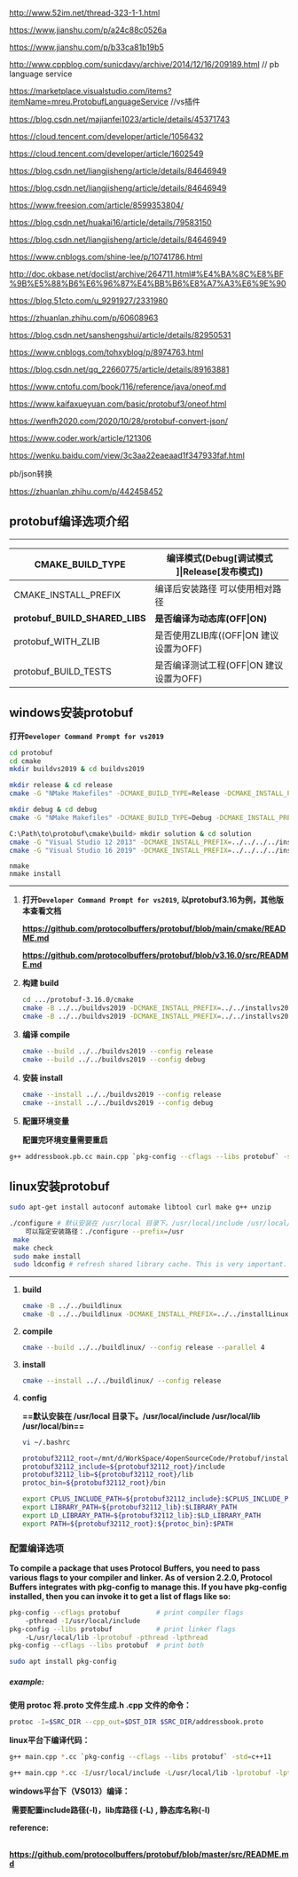 http://www.52im.net/thread-323-1-1.html

https://www.jianshu.com/p/a24c88c0526a

https://www.jianshu.com/p/b33ca81b19b5

http://www.cppblog.com/sunicdavy/archive/2014/12/16/209189.html    // pb language service

https://marketplace.visualstudio.com/items?itemName=mreu.ProtobufLanguageService	//vs插件

https://blog.csdn.net/majianfei1023/article/details/45371743

https://cloud.tencent.com/developer/article/1056432

https://cloud.tencent.com/developer/article/1602549

https://blog.csdn.net/liangjisheng/article/details/84646949

https://blog.csdn.net/liangjisheng/article/details/84646949

https://www.freesion.com/article/8599353804/

https://blog.csdn.net/huakai16/article/details/79583150

https://blog.csdn.net/liangjisheng/article/details/84646949

https://www.cnblogs.com/shine-lee/p/10741786.html

http://doc.okbase.net/doclist/archive/264711.html#%E4%BA%8C%E8%BF%9B%E5%88%B6%E6%96%87%E4%BB%B6%E8%A7%A3%E6%9E%90

https://blog.51cto.com/u_9291927/2331980

https://zhuanlan.zhihu.com/p/60608963

https://blog.csdn.net/sanshengshui/article/details/82950531

https://www.cnblogs.com/tohxyblog/p/8974763.html

https://blog.csdn.net/qq_22660775/article/details/89163881

https://www.cntofu.com/book/116/reference/java/oneof.md

https://www.kaifaxueyuan.com/basic/protobuf3/oneof.html

https://wenfh2020.com/2020/10/28/protobuf-convert-json/

https://www.coder.work/article/121306

https://wenku.baidu.com/view/3c3aa22eaeaad1f347933faf.html



pb/json转换

https://zhuanlan.zhihu.com/p/442458452

## protobuf编译选项介绍


------------------------------------------------

| CMAKE_BUILD_TYPE               | 编译模式(Debug[调试模式 ]\|Release[发布模式]) |
| ------------------------------ | --------------------------------------------- |
| CMAKE_INSTALL_PREFIX           | 编译后安装路径 可以使用相对路径               |
| **protobuf_BUILD_SHARED_LIBS** | **是否编译为动态库(OFF\|ON)**                 |
| protobuf_WITH_ZLIB             | 是否使用ZLIB库((OFF\|ON  建议设置为OFF)       |
| protobuf_BUILD_TESTS           | 是否编译测试工程(OFF\|ON 建议设置为OFF)       |



## **windows安装protobuf**

**打开`Developer Command Prompt for vs2019`**

```bash
cd protobuf
cd cmake
mkdir buildvs2019 & cd buildvs2019
```

```bash
mkdir release & cd release
cmake -G "NMake Makefiles" -DCMAKE_BUILD_TYPE=Release -DCMAKE_INSTALL_PREFIX=../../../../installvs2019/release ../..
```

```bash
mkdir debug & cd debug
cmake -G "NMake Makefiles" -DCMAKE_BUILD_TYPE=Debug -DCMAKE_INSTALL_PREFIX=../../../../installvs2019/debug ../..
```

```bash
C:\Path\to\protobuf\cmake\build> mkdir solution & cd solution
cmake -G "Visual Studio 12 2013" -DCMAKE_INSTALL_PREFIX=../../../../installvs2019 ../..
cmake -G "Visual Studio 16 2019" -DCMAKE_INSTALL_PREFIX=../../../../installvs2019 ../..
```

```
nmake
nmake install
```

-----------------------------------------

1. **打开`Developer Command Prompt for vs2019`, 以protobuf3.16为例，其他版本查看文档**

   **https://github.com/protocolbuffers/protobuf/blob/main/cmake/README.md**

   **https://github.com/protocolbuffers/protobuf/blob/v3.16.0/src/README.md**

2. **构建 build**

   ```bash
   cd .../protobuf-3.16.0/cmake
   cmake -B ../../buildvs2019 -DCMAKE_INSTALL_PREFIX=../../installvs2019 -G "Visual Studio 16 2019"
   cmake -B ../../buildvs2019 -DCMAKE_INSTALL_PREFIX=../../installvs2019 -G "Visual Studio 16 2019" -Dprotobuf_BUILD_SHARED_LIBS=ON -Dprotobuf_WITH_ZLIB=ON -Dprotobuf_BUILD_TESTS=ON
   ```

3. **编译 compile**

   ```bash
   cmake --build ../../buildvs2019 --config release
   cmake --build ../../buildvs2019 --config debug
   ```

   

4. **安装 install**

   ```bash
   cmake --install ../../buildvs2019 --config release
   cmake --install ../../buildvs2019 --config debug
   ```

5. **配置环境变量**

   **配置完环境变量需要重启**

```bash
g++ addressbook.pb.cc main.cpp `pkg-config --cflags --libs protobuf` -std=c++11
```



## **linux安装protobuf**

```bash
sudo apt-get install autoconf automake libtool curl make g++ unzip
```

```bash
./configure # 默认安装在 /usr/local 目录下。/usr/local/include /usr/local/lib /usr/local/bin
	可以指定安装路径：./configure --prefix=/usr
 make
 make check
 sudo make install
 sudo ldconfig # refresh shared library cache. This is very important.
```

----------------------------------------------

1. **build**

   ```bash
   cmake -B ../../buildlinux
   cmake -B ../../buildlinux -DCMAKE_INSTALL_PREFIX=../../installLinuxxxx
   ```

   

2. **compile**

   ```bash
   cmake --build ../../buildlinux/ --config release --parallel 4
   ```

   

3. **install**

   ```bash
   cmake --install ../../buildlinux/ --config release
   ```

4. **config**

   **==默认安装在 /usr/local 目录下。/usr/local/include /usr/local/lib /usr/local/bin==**
   
   ```bash
   vi ~/.bashrc
   
   protobuf32112_root=/mnt/d/WorkSpace/4openSourceCode/Protobuf/installLinux3.21.12
   protobuf32112_include=${protobuf32112_root}/include
   protobuf32112_lib=${protobuf32112_root}/lib
   protoc_bin=${protobuf32112_root}/bin
   
   export CPLUS_INCLUDE_PATH=${protobuf32112_include}:$CPLUS_INCLUDE_PATH
   export LIBRARY_PATH=${protobuf32112_lib}:$LIBRARY_PATH
   export LD_LIBRARY_PATH=${protobuf32112_lib}:$LD_LIBRARY_PATH
   export PATH=${protobuf32112_root}:${protoc_bin}:$PATH
   ```
   
   



### **配置编译选项**

**To compile a package that uses Protocol Buffers, you need to pass various flags to your compiler and linker. As of version 2.2.0, Protocol Buffers integrates with pkg-config to manage this. If you have pkg-config installed, then you can invoke it to get a list of flags like so:**

```bash
pkg-config --cflags protobuf         # print compiler flags
	-pthread -I/usr/local/include
pkg-config --libs protobuf           # print linker flags
	-L/usr/local/lib -lprotobuf -pthread -lpthread
pkg-config --cflags --libs protobuf  # print both
```

```bash
sudo apt install pkg-config
```



##### **example:**

  **使用 protoc 将.proto 文件生成.h .cpp 文件的命令：**
```bash
protoc -I=$SRC_DIR --cpp_out=$DST_DIR $SRC_DIR/addressbook.proto
```



**linux平台下编译代码：**

```bash
g++ main.cpp *.cc `pkg-config --cflags --libs protobuf` -std=c++11
```

```bash
g++ main.cpp *.cc -I/usr/local/include -L/usr/local/lib -lprotobuf -lpthread -std=c++11
```



**windows平台下（VS013）编译：**

​	**需要配置include路径(-I)，lib库路径 (-L) , 静态库名称(-l)**



**reference:**

​	**https://github.com/protocolbuffers/protobuf/blob/master/src/README.md**